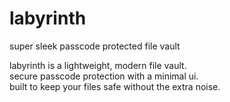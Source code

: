 # labyrinth
super sleek passcode protected file vault

labyrinth is a lightweight, modern file vault.  
secure passcode protection with a minimal ui.  
built to keep your files safe without the extra noise.  
